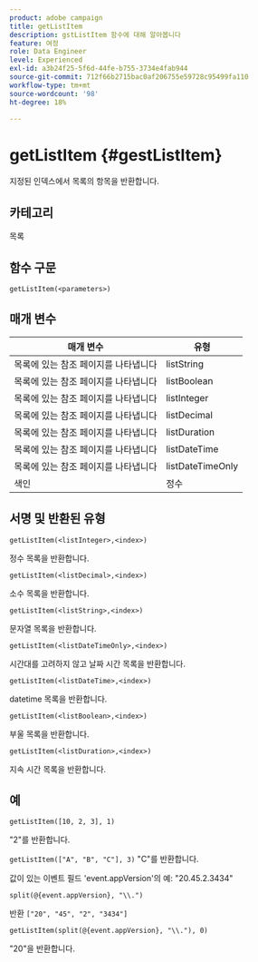 ```yaml
---
product: adobe campaign
title: getListItem
description: gstListItem 함수에 대해 알아봅니다
feature: 여정
role: Data Engineer
level: Experienced
exl-id: a3b24f25-5f6d-44fe-b755-3734e4fab944
source-git-commit: 712f66b2715bac0af206755e59728c95499fa110
workflow-type: tm+mt
source-wordcount: '98'
ht-degree: 18%

---
```


# getListItem {#gestListItem}

지정된 인덱스에서 목록의 항목을 반환합니다.

## 카테고리

목록

## 함수 구문

`getListItem(<parameters>)`

## 매개 변수

| 매개 변수 | 유형 |
|-----------|------------------|
| 목록에 있는 참조 페이지를 나타냅니다 | listString |
| 목록에 있는 참조 페이지를 나타냅니다 | listBoolean |
| 목록에 있는 참조 페이지를 나타냅니다 | listInteger |
| 목록에 있는 참조 페이지를 나타냅니다 | listDecimal |
| 목록에 있는 참조 페이지를 나타냅니다 | listDuration |
| 목록에 있는 참조 페이지를 나타냅니다 | listDateTime |
| 목록에 있는 참조 페이지를 나타냅니다 | listDateTimeOnly |
| 색인 | 정수 |

## 서명 및 반환된 유형

`getListItem(<listInteger>,<index>)`

정수 목록을 반환합니다.

`getListItem(<listDecimal>,<index>)`

소수 목록을 반환합니다.

`getListItem(<listString>,<index>)`

문자열 목록을 반환합니다.

`getListItem(<listDateTimeOnly>,<index>)`

시간대를 고려하지 않고 날짜 시간 목록을 반환합니다.

`getListItem(<listDateTime>,<index>)`

datetime 목록을 반환합니다.

`getListItem(<listBoolean>,<index>)`

부울 목록을 반환합니다.

`getListItem(<listDuration>,<index>)`

지속 시간 목록을 반환합니다.

## 예

`getListItem([10, 2, 3], 1)`

&quot;2&quot;를 반환합니다.

`getListItem(["A", "B", "C"], 3)`
&quot;C&quot;를 반환합니다.

값이 있는 이벤트 필드 &#39;event.appVersion&#39;의 예: &quot;20.45.2.3434&quot;

`split(@{event.appVersion}, "\\.")`

반환 `["20", "45", "2", "3434"]`

`getListItem(split(@{event.appVersion}, "\\."), 0)`

&quot;20&quot;을 반환합니다.
